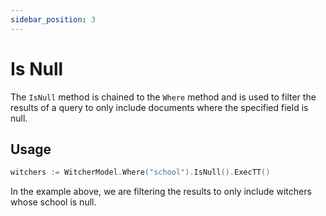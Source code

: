 ```yaml
---
sidebar_position: 3
---
```


# Is Null

The `IsNull` method is chained to the `Where` method and is used to filter the results of a query to only include documents where the specified field is null.

## Usage

```go
witchers := WitcherModel.Where("school").IsNull().ExecTT()
```

In the example above, we are filtering the results to only include witchers whose school is null.
